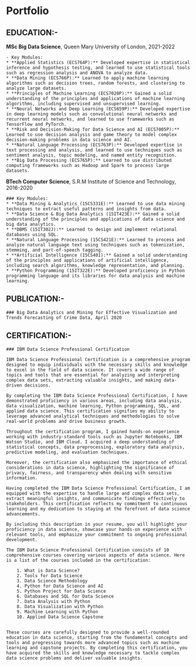 # Portfolio 

## EDUCATION:- 

**MSc Big Data Science**, Queen Mary University of London, 2021-2022

	- Key Modules:
	* **Applied Statistics (ECS764P):** Developed expertise in statistical inference and hypothesis testing, and learned to use statistical tools such as regression analysis and ANOVA to analyze data.
	* **Data Mining (ECS766P):** Learned to apply machine learning algorithms such as decision trees, random forests, and clustering to analyze large datasets.
	* **Principles of Machine Learning (ECS7020P):** Gained a solid understanding of the principles and applications of machine learning algorithms, including supervised and unsupervised learning.
	* **Neural Networks and Deep Learning (ECS659P):** Developed expertise in deep learning models such as convolutional neural networks and recurrent neural networks, and learned to use frameworks such as TensorFlow and PyTorch.
	* **Risk and Decision-Making for Data Science and AI (ECS7005P):** Learned to use decision analysis and game theory to model complex decision-making problems in data science and AI.
	* **Natural Language Processing (ECS763P):** Developed expertise in text processing and analysis, and learned to use techniques such as sentiment analysis, topic modeling, and named entity recognition.
	* **Big Data Processing (ECS765P):** Learned to use distributed computing frameworks such as Hadoop and Spark to process large datasets.


**BTech Computer Science**, S.R.M Institute of Science and Technology, 2016-2020

	### Key Modules:
	* **Data Mining & Analytics (15CS331E):** Learned to use data mining techniques to extract useful patterns and insights from data.
	* **Data Science & Big Data Analytics (15IT423E):** Gained a solid understanding of the principles and applications of data science and big data analytics.
	* **DBMS (15IT302J):** Learned to design and implement relational databases using SQL.
	* **Natural Language Processing (15CS421E):** Learned to process and analyze natural language text using techniques such as tokenization, stemming, and part-of-speech tagging.
	* **Artificial Intelligence (15CS401):** Gained a solid understanding of the principles and applications of artificial intelligence, including search algorithms, knowledge representation, and planning.
	* **Python Programming (15IT322E):** Developed proficiency in Python programming language and its libraries for data analysis and machine learning.


## PUBLICATION:-

	### Big Data Analytics and Mining for Effective Visualization and Trends Forecasting of Crime Data, April 2020

## CERTIFICATION:- 
	
	### IBM Data Science Professional Certification

	IBM Data Science Professional Certification is a comprehensive program designed to equip individuals with the necessary skills and knowledge to excel in the field of data science. It covers a wide range of topics and tools that are essential for analyzing and interpreting complex data sets, extracting valuable insights, and making data-driven decisions.

	By completing the IBM Data Science Professional Certification, I have demonstrated proficiency in various areas, including data analysis, data visualization, machine learning, Python programming, SQL, and applied data science. This certification signifies my ability to leverage advanced analytical techniques and methodologies to solve real-world problems and drive business growth.

	Throughout the certification program, I gained hands-on experience working with industry-standard tools such as Jupyter Notebooks, IBM Watson Studio, and IBM Cloud. I acquired a deep understanding of statistical concepts, data preprocessing, exploratory data analysis, predictive modeling, and evaluation techniques.

	Moreover, the certification also emphasized the importance of ethical considerations in data science, highlighting the significance of privacy, fairness, and transparency when dealing with sensitive information.

	Having completed the IBM Data Science Professional Certification, I am equipped with the expertise to handle large and complex data sets, extract meaningful insights, and communicate findings effectively to stakeholders. This certification reflects my commitment to continuous learning and my dedication to staying at the forefront of data science advancements.

	By including this description in your resume, you will highlight your proficiency in data science, showcase your hands-on experience with relevant tools, and emphasize your commitment to ongoing professional development.

	The IBM Data Science Professional Certification consists of 10 comprehensive courses covering various aspects of data science. Here is a list of the courses included in the certification:

		1. What is Data Science?
		2. Tools for Data Science
		3. Data Science Methodology
		4. Python for Data Science and AI
		5. Python Project for Data Science
		6. Databases and SQL for Data Science
		7. Data Analysis with Python
		8. Data Visualization with Python
		9. Machine Learning with Python
		10. Applied Data Science Capstone
		

	These courses are carefully designed to provide a well-rounded education in data science, starting from the fundamental concepts and tools and progressing towards more advanced topics such as machine learning and capstone projects. By completing this certification, you have acquired the skills and knowledge necessary to tackle complex data science problems and deliver valuable insights.


